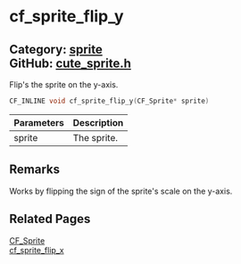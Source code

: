 [](../header.md ':include')

# cf_sprite_flip_y

Category: [sprite](/api_reference?id=sprite)  
GitHub: [cute_sprite.h](https://github.com/RandyGaul/cute_framework/blob/master/include/cute_sprite.h)  
---

Flip's the sprite on the y-axis.

```cpp
CF_INLINE void cf_sprite_flip_y(CF_Sprite* sprite)
```

Parameters | Description
--- | ---
sprite | The sprite.

## Remarks

Works by flipping the sign of the sprite's scale on the y-axis.

## Related Pages

[CF_Sprite](/sprite/cf_sprite.md)  
[cf_sprite_flip_x](/sprite/cf_sprite_flip_x.md)  
